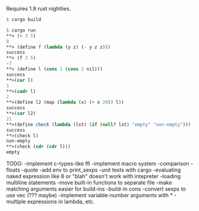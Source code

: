 Requires 1.9 rust nightlies.

```scheme
$ cargo build

$ cargo run
**> (+ 3 5)
8
**> (define f (lambda (y z) (- y z z)))
success
**> (f 3 5)
-7
**> (define l (cons 1 (cons 2 nil)))
success
**>(car l)
1
**>(cadr l)
2
**>(define l2 (map (lambda (x) (+ x 20)) l))
success
**>(car l2)
21
**>(define check (lambda (lst) (if (null? lst) "empty" "non-empty")))
success
**>(check l)
non-empty
**>(check (cdr (cdr l)))
empty
```

TODO:
   -implement c-types-like ffi
   -implement macro system
   -comparison
   -floats
   -quote
   -add env to print_sexps
   -unit tests with cargo
   -evaluating naked expression like 8 or "blah" doesn't work with intepreter
   -loading multiline statements
   -move built-in functions to separate file
   -make matching arguments easier for build-ins
   -build-in cons
   -convert sexps to use vec (??? maybe)
   -implement variable-number arguments with *
   -multiple expressions in lambda, etc.
